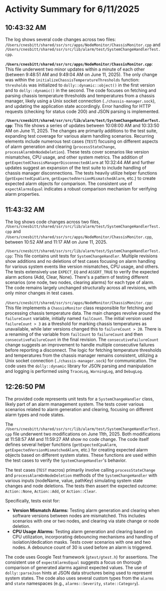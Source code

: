 # Activity Summary for 6/11/2025

## 10:43:32 AM
The log shows several code changes across two files: `/Users/cnesbitt/shared/ssr/src/apps/NodeMonitor/ChassisMonitor.cpp` and `/Users/cnesbitt/shared/ssr/src/lib/alarm/test/SystemChangeHandlerTest.cpp`.

**`/Users/cnesbitt/shared/ssr/src/apps/NodeMonitor/ChassisMonitor.cpp`**: This file underwent two minor updates within a minute of each other (between 9:48:51 AM and 9:49:04 AM on June 11, 2025). The only change was within the `initializeChassisTemperatureThresholds` function: `thresholds` was initialized to `dolly::dynamic::object()` in the first version and to `dolly::dynamic()` in the second.  The code focuses on fetching and parsing chassis temperature thresholds and temperatures from a chassis manager, likely using a Unix socket connection (`./chassis-manager.sock`), and updating the application state accordingly. Error handling for HTTP requests (checking for status code 200) and JSON parsing is implemented.


**`/Users/cnesbitt/shared/ssr/src/lib/alarm/test/SystemChangeHandlerTest.cpp`**: This file shows a series of updates between 10:08:00 AM and 10:33:50 AM on June 11, 2025.  The changes are primarily additions to the test suite, expanding test coverage for various alarm handling scenarios.  Recurring elements include numerous test cases (`TEST`) focusing on different aspects of alarm generation and clearing (`processStateChange`, `processAlarmOnNodeDeletion`).  These tests cover scenarios like version mismatches, CPU usage, and other system metrics. The addition of `getExpectedChassisManagerDisconnectedAlarm` at 10:32:44 AM and further updates suggest an expansion of the test suite to include handling of chassis manager disconnections.  The tests heavily utilize helper functions (`getExpectedCpuAlarm`, `getExpectedVersionMismatchedAlarm`, etc.) to create expected alarm objects for comparison. The consistent use of `expectAlarmsEqual` indicates a robust comparison mechanism for verifying alarm properties.


## 11:43:32 AM
The log shows code changes across two files, `/Users/cnesbitt/shared/ssr/src/lib/alarm/test/SystemChangeHandlerTest.cpp` and `/Users/cnesbitt/shared/ssr/src/apps/NodeMonitor/ChassisMonitor.cpp`, between 10:52 AM and 11:17 AM on June 11, 2025.

`/Users/cnesbitt/shared/ssr/src/lib/alarm/test/SystemChangeHandlerTest.cpp`:  This file contains unit tests for `SystemChangeHandler`. Multiple revisions show additions and no deletions of test cases focusing on alarm handling for various system events like version mismatches, CPU usage, and others.  The tests extensively use `EXPECT_EQ` and `ASSERT_TRUE` to verify the expected alarm actions (Add, Clear, None). There's a pattern of testing different scenarios (one node, two nodes, clearing alarms) for each type of alarm.  The code remains largely unchanged structurally across all revisions, with only minor changes in test cases.

`/Users/cnesbitt/shared/ssr/src/apps/NodeMonitor/ChassisMonitor.cpp`: This file implements a `ChassisMonitor` class responsible for fetching and processing chassis temperature data.  The main changes revolve around the `failureCount` variable, initially named `failCount`.  The initial version used `failureCount > 3` as a threshold for marking chassis temperatures as unavailable, while later versions changed this to `failureCount > 20`. There is a renaming of the variable from `failCount` to `failureCount` and then `consecutiveFailureCount` in the final revision.  The  `consecutiveFailureCount` change suggests an improvement to handle multiple consecutive failures before reporting a disconnect.  The logic for fetching temperature thresholds and temperatures from the chassis manager remains consistent, utilizing a Unix socket connection (`./chassis-manager.sock`) for communication.  The code uses the `dolly::dynamic` library for JSON parsing and manipulation and logging is performed using `TraceLog`, `WarningLog`, and `DebugLog`.


## 12:26:50 PM
The provided code represents unit tests for a `SystemChangeHandler` class, likely part of an alarm management system.  The tests cover various scenarios related to alarm generation and clearing, focusing on different alarm types and node states.

The `/Users/cnesbitt/shared/ssr/src/lib/alarm/test/SystemChangeHandlerTest.cpp` file underwent two modifications on June 11th, 2025.  Both modifications at 11:58:57 AM and 11:59:27 AM show no code change.  The code itself defines several helper functions (`getExpectedCpuAlarm`, `getExpectedVersionMismatchedAlarm`, etc.) for creating expected alarm objects based on different system states.  These functions are used within the test cases to verify the `SystemChangeHandler`'s behavior.

The test cases (`TEST` macros) primarily involve calling `processStateChange` and `processAlarmOnNodeDeletion` methods of the `SystemChangeHandler` with various inputs (nodeName, value, pathKey) simulating system state changes and node deletions.  The tests then assert the expected outcome: `Action::None`, `Action::Add`, or `Action::Clear`.

Specifically, tests exist for:

* **Version Mismatch Alarms:**  Testing alarm generation and clearing when software versions between nodes are mismatched.  This includes scenarios with one or two nodes, and clearing via state change or node deletion.
* **CPU Usage Alarms:**  Testing alarm generation and clearing based on CPU utilization, incorporating debouncing mechanisms and handling of isolation/dedication masks.  Tests cover scenarios with one and two nodes.  A debounce count of 30 is used before an alarm is triggered.

The code uses Google Test framework (`gtest/gtest.h`) for assertions.  The consistent use of `expectAlarmsEqual` suggests a focus on thorough comparison of generated alarms against expected values.  The use of `dolly::parseJson` hints at JSON data structures being used to represent system states.  The code also uses several custom types from the `alarms` and `state` namespaces (e.g., `alarms::Severity`, `state::Category`).
